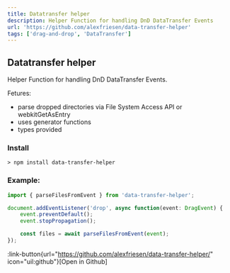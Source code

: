 ```yaml
---
title: Datatransfer helper
description: Helper Function for handling DnD DataTransfer Events
url: 'https://github.com/alexfriesen/data-transfer-helper'
tags: ['drag-and-drop', 'DataTransfer']
---
```


## Datatransfer helper

Helper Function for handling DnD DataTransfer Events.

Fetures: 
- parse dropped directories via File System Access API or webkitGetAsEntry
- uses generator functions
- types provided

### Install

```shell
> npm install data-transfer-helper
```

### Example:
```typescript
import { parseFilesFromEvent } from 'data-transfer-helper';

document.addEventListener('drop', async function(event: DragEvent) {
    event.preventDefault();
    event.stopPropagation();

    const files = await parseFilesFromEvent(event);
});
```

:link-button{url="https://github.com/alexfriesen/data-transfer-helper/" icon="uil:github"}[Open in Github]
